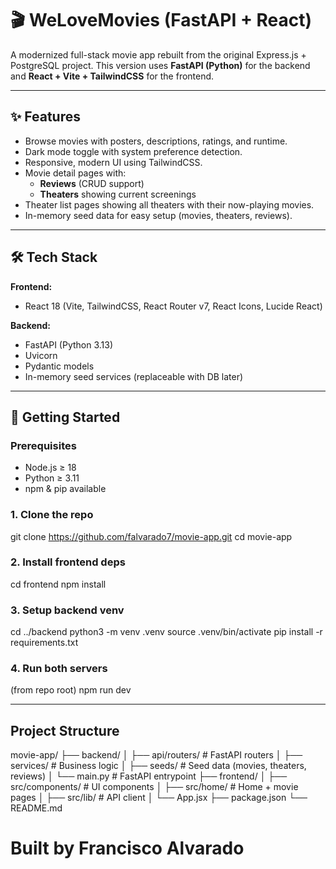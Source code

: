 # 🎬 WeLoveMovies (FastAPI + React)

A modernized full-stack movie app rebuilt from the original Express.js + PostgreSQL project.
This version uses **FastAPI (Python)** for the backend and **React + Vite + TailwindCSS** for the frontend.

---

## ✨ Features
- Browse movies with posters, descriptions, ratings, and runtime.
- Dark mode toggle with system preference detection.
- Responsive, modern UI using TailwindCSS.
- Movie detail pages with:
  - **Reviews** (CRUD support)
  - **Theaters** showing current screenings
- Theater list pages showing all theaters with their now-playing movies.
- In-memory seed data for easy setup (movies, theaters, reviews).

---

## 🛠️ Tech Stack
**Frontend:**
- React 18 (Vite, TailwindCSS, React Router v7, React Icons, Lucide React)

**Backend:**
- FastAPI (Python 3.13)
- Uvicorn
- Pydantic models
- In-memory seed services (replaceable with DB later)

---

## 🚀 Getting Started

### Prerequisites
- Node.js ≥ 18
- Python ≥ 3.11
- npm & pip available

### 1. Clone the repo
git clone https://github.com/falvarado7/movie-app.git
cd movie-app

### 2. Install frontend deps
cd frontend
npm install

### 3. Setup backend venv
cd ../backend
python3 -m venv .venv
source .venv/bin/activate
pip install -r requirements.txt

### 4. Run both servers
(from repo root)
npm run dev

---

## Project Structure

movie-app/
  ├── backend/
  │   ├── api/routers/      # FastAPI routers
  │   ├── services/         # Business logic
  │   ├── seeds/            # Seed data (movies, theaters, reviews)
  │   └── main.py           # FastAPI entrypoint
  ├── frontend/
  │   ├── src/components/   # UI components
  │   ├── src/home/         # Home + movie pages
  │   ├── src/lib/          # API client
  │   └── App.jsx
  ├── package.json
  └── README.md

# Built by Francisco Alvarado